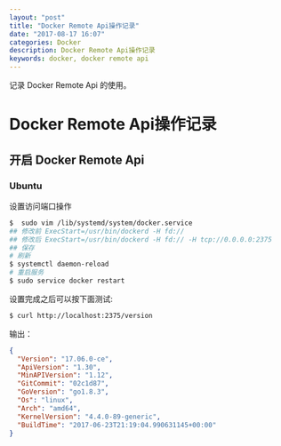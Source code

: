 ```yaml
---
layout: "post"
title: "Docker Remote Api操作记录"
date: "2017-08-17 16:07"
categories: Docker
description: Docker Remote Api操作记录
keywords: docker, docker remote api
---
```


记录 Docker Remote Api 的使用。

# Docker Remote Api操作记录

## 开启 Docker Remote Api
### Ubuntu
设置访问端口操作
```sh
$  sudo vim /lib/systemd/system/docker.service
## 修改前 ExecStart=/usr/bin/dockerd -H fd://
## 修改后 ExecStart=/usr/bin/dockerd -H fd:// -H tcp://0.0.0.0:2375
## 保存
# 刷新
$ systemctl daemon-reload
# 重启服务
$ sudo service docker restart
```
设置完成之后可以按下面测试:
```sh
$ curl http://localhost:2375/version
```
输出：
```json
{
  "Version": "17.06.0-ce",
  "ApiVersion": "1.30",
  "MinAPIVersion": "1.12",
  "GitCommit": "02c1d87",
  "GoVersion": "go1.8.3",
  "Os": "linux",
  "Arch": "amd64",
  "KernelVersion": "4.4.0-89-generic",
  "BuildTime": "2017-06-23T21:19:04.990631145+00:00"
}
```
